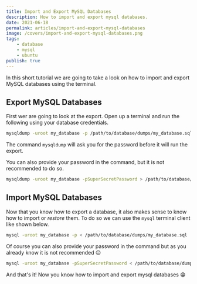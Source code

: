 ```yaml
---
title: Import and Export MySQL Databases
description: How to import and export mysql databases.
date: 2021-06-18
permalink: articles/import-and-export-mysql-databases
image: /covers/import-and-export-mysql-databases.png
tags: 
    - database
    - mysql
    - ubuntu
publish: true
---
```


In this short tutorial we are going to take a look on how to import and export MySQL databases using the terminal.

<!-- more -->

## Export MySQL Databases

First wer are going to look at the export. Open up a terminal and run the following using your database credentials.

```bash
mysqldump -uroot my_database -p /path/to/database/dumps/my_database.sql
```

The command `mysqldump` will ask you for the password before it will run the export.

You can also provide your password in the command, but it is not recommended to do so.

```bash
mysqldump -uroot my_database -pSuperSecretPassword > /path/to/database/dumps/my_database.sql
```

## Import MySQL Databases

Now that you know how to export a database, it also makes sense to know how to import or _restore_ them. To do so we can use the `mysql` terminal client like shown below.

```bash
mysql -uroot my_database -p < /path/to/database/dumps/my_database.sql
```

Of course you can also provide your password in the command but as you already know it is not recommended 😉

```bash
mysql -uroot my_database -pSuperSecretPassword < /path/to/database/dumps/my_database.sql
```

And that's it! Now you know how to import and export mysql databases 😁